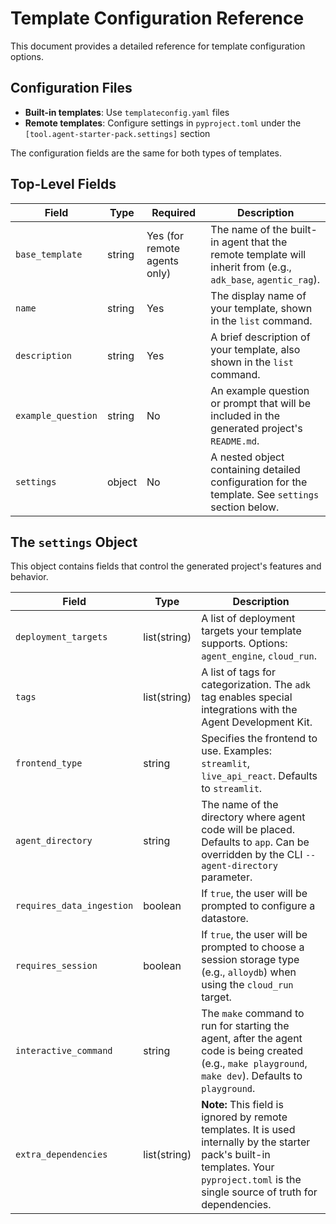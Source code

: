 # Template Configuration Reference

This document provides a detailed reference for template configuration options.

## Configuration Files

- **Built-in templates**: Use `templateconfig.yaml` files
- **Remote templates**: Configure settings in `pyproject.toml` under the `[tool.agent-starter-pack.settings]` section

The configuration fields are the same for both types of templates.

## Top-Level Fields

| Field               | Type   | Required | Description                                                                                             |
| ------------------- | ------ | -------- | ------------------------------------------------------------------------------------------------------- |
| `base_template`     | string | Yes (for remote agents only)      | The name of the built-in agent that the remote template will inherit from (e.g., `adk_base`, `agentic_rag`). |
| `name`              | string | Yes      | The display name of your template, shown in the `list` command.                                         |
| `description`       | string | Yes      | A brief description of your template, also shown in the `list` command.                                 |
| `example_question`  | string | No       | An example question or prompt that will be included in the generated project's `README.md`.             |
| `settings`          | object | No       | A nested object containing detailed configuration for the template. See `settings` section below.       |

## The `settings` Object

This object contains fields that control the generated project's features and behavior.

| Field                       | Type           | Description                                                                                                                                 |
| --------------------------- | -------------- | ------------------------------------------------------------------------------------------------------------------------------------------- |
| `deployment_targets`        | list(string)   | A list of deployment targets your template supports. Options: `agent_engine`, `cloud_run`.                                                  |
| `tags`                      | list(string)   | A list of tags for categorization. The `adk` tag enables special integrations with the Agent Development Kit.                                 |
| `frontend_type`             | string         | Specifies the frontend to use. Examples: `streamlit`, `live_api_react`. Defaults to `streamlit`.                                             |
| `agent_directory`           | string         | The name of the directory where agent code will be placed. Defaults to `app`. Can be overridden by the CLI `--agent-directory` parameter.    |
| `requires_data_ingestion`   | boolean        | If `true`, the user will be prompted to configure a datastore.                                                                              |
| `requires_session`          | boolean        | If `true`, the user will be prompted to choose a session storage type (e.g., `alloydb`) when using the `cloud_run` target.                    |
| `interactive_command`       | string         | The `make` command to run for starting the agent, after the agent code is being created (e.g., `make playground`, `make dev`). Defaults to `playground`. |
| `extra_dependencies`        | list(string)   | **Note:** This field is ignored by remote templates. It is used internally by the starter pack's built-in templates. Your `pyproject.toml` is the single source of truth for dependencies. |
